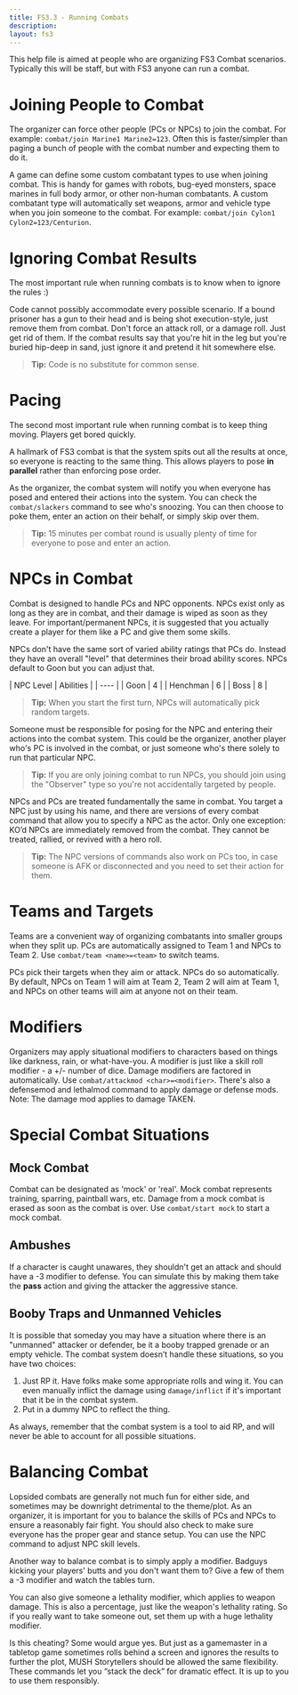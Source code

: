 ```yaml
---
title: FS3.3 - Running Combats
description:
layout: fs3
---
```


This help file is aimed at people who are organizing FS3 Combat scenarios.  Typically this will be staff, but with FS3 anyone can run a combat.

# Joining People to Combat

The organizer can force other people (PCs or NPCs) to join the combat.  For example: `combat/join Marine1 Marine2=123`.  Often this is faster/simpler than paging a bunch of people with the combat number and expecting them to do it.

A game can define some custom combatant types to use when joining combat.  This is handy for games with robots, bug-eyed monsters, space marines in full body armor, or other non-human combatants.  A custom combatant type will automatically set weapons, armor and vehicle type when you join someone to the combat.  For example: `combat/join Cylon1 Cylon2=123/Centurion`.

# Ignoring Combat Results

The most important rule when running combats is to know when to ignore the rules :)

Code cannot possibly accommodate every possible scenario.   If a bound prisoner has a gun to their head and is being shot execution-style, just remove them from combat.  Don't force an attack roll, or a damage roll.  Just get rid of them.   If the combat results say that you're hit in the leg but you're buried hip-deep in sand, just ignore it and pretend it hit somewhere else.

> <i class="fa fa-cubes" aria-hidden="true"></i> **Tip:** Code is no substitute for common sense.

# Pacing

The second most important rule when running combat is to keep thing moving.  Players get bored quickly.

A hallmark of FS3 combat is that the system spits out all the results at once, so everyone is reacting to the same thing.  This allows players to pose **in parallel** rather than enforcing pose order.

As the organizer, the combat system will notify you when everyone has posed and entered their actions into the system. You can check the `combat/slackers` command to see who's snoozing. You can then choose to poke them, enter an action on their behalf, or simply skip over them. 

> <i class="fa fa-cubes" aria-hidden="true"></i> **Tip:** 15 minutes per combat round is usually plenty of time for everyone to pose and enter an action.

# NPCs in Combat

Combat is designed to handle PCs and NPC opponents.  NPCs exist only as long as they are in combat, and their damage is wiped as soon as they leave.  For important/permanent NPCs, it is suggested that you actually create a player for them like a PC and give them some skills.

NPCs don't have the same sort of varied ability ratings that PCs do.  Instead they have an overall "level" that determines their broad ability scores.  NPCs default to Goon but you can adjust that.

| NPC Level | Abilities  |
| ---- |
| Goon | 4 |
| Henchman | 6 |
| Boss | 8 |

> <i class="fa fa-cubes" aria-hidden="true"></i> **Tip:** When you start the first turn, NPCs will automatically pick random targets.

Someone must be responsible for posing for the NPC and entering their actions into the combat system.  This could be the organizer, another player who's PC is involved in the combat, or just someone who's there solely to run that particular NPC. 
 
> <i class="fa fa-cubes" aria-hidden="true"></i> **Tip:** If you are only joining combat to run NPCs, you should join using the "Observer" type so you're not accidentally targeted by people.
 
NPCs and PCs are treated fundamentally the same in combat. You target a NPC just by using his name, and there are versions of every combat command that allow you to specify a NPC as the actor. Only one exception: KO’d NPCs are immediately removed from the combat. They cannot be treated, rallied, or revived with a hero roll. 
 
> <i class="fa fa-cubes" aria-hidden="true"></i> **Tip:** The NPC versions of commands also work on PCs too, in case someone is AFK or disconnected and you need to set their action for them.

# Teams and Targets

Teams are a convenient way of organizing combatants into smaller groups when they split up. PCs are automatically assigned to Team 1 and NPCs to Team 2.  Use `combat/team <name>=<team>` to switch teams.

PCs pick their targets when they aim or attack. NPCs do so automatically. By default, NPCs on Team 1 will aim at Team 2, Team 2 will aim at Team 1, and NPCs on other teams will aim at anyone not on their team. 

# Modifiers

Organizers may apply situational modifiers to characters based on things like darkness, rain, or what-have-you. A modifier is just like a skill roll modifier - a +/- number of dice.  Damage modifiers are factored in automatically.  Use `combat/attackmod <char>=<modifier>`.  There's also a defensemod and lethalmod command to apply damage or defense mods.  Note:  The damage mod applies to damage TAKEN.

# Special Combat Situations

## Mock Combat

Combat can be designated as 'mock' or 'real'. Mock combat represents training, sparring, paintball wars, etc.  Damage from a mock combat is erased as soon as the combat is over.   Use `combat/start mock` to start a mock combat.

## Ambushes

If a character is caught unawares, they shouldn't get an attack and should have a -3 modifier to defense.  You can simulate this by making them take the **pass** action and giving the attacker the aggressive stance.

## Booby Traps and Unmanned Vehicles

It is possible that someday you may have a situation where there is an "unmanned" attacker or defender, be it a booby trapped grenade or an empty vehicle. The combat system doesn’t handle these situations, so you have two choices: 
 
1. Just RP it. Have folks make some appropriate rolls and wing it. You can even manually inflict the damage using `damage/inflict` if it's important that it be in the combat system. 
2. Put in a dummy NPC to reflect the thing.
 
As always, remember that the combat system is a tool to aid RP, and will never be able to account for all possible situations. 

# Balancing Combat

Lopsided combats are generally not much fun for either side, and sometimes may be downright detrimental to the theme/plot. As an organizer, it is important for you to balance the skills of PCs and NPCs to ensure a reasonably fair fight. You should also check to make sure everyone has the proper gear and stance setup. You can use the NPC command to adjust NPC skill levels. 
 
Another way to balance combat is to simply apply a modifier. Badguys kicking your players' butts and you don't want them to? Give a few of them a -3 modifier and watch the tables turn. 
 
You can also give someone a lethality modifier, which applies to weapon damage. This is also a percentage, just like the weapon's lethality rating. So if you really want to take someone out, set them up with a huge lethality modifier.
 
Is this cheating?  Some would argue yes. But just as a gamemaster in a tabletop game sometimes rolls behind a screen and ignores the results to further the plot, MUSH Storytellers should be allowed the same flexibility. These commands let you “stack the deck” for dramatic effect.  It is up to you to use them responsibly.
